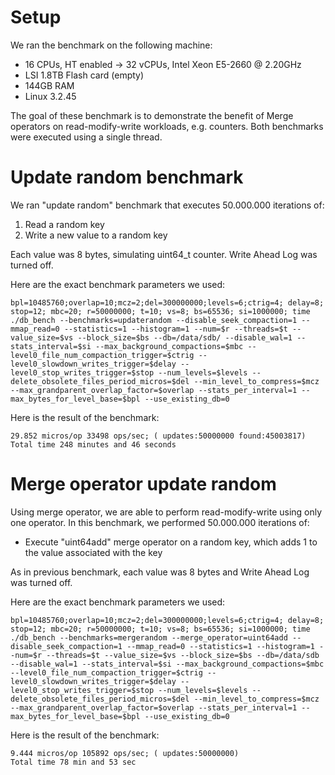 # Setup
We ran the benchmark on the following machine:

* 16 CPUs, HT enabled -> 32 vCPUs, Intel Xeon E5-2660 @ 2.20GHz
* LSI 1.8TB Flash card (empty)
* 144GB RAM
* Linux 3.2.45

The goal of these benchmark is to demonstrate the benefit of Merge operators on read-modify-write workloads, e.g. counters. Both benchmarks were executed using a single thread.

# Update random benchmark
We ran "update random" benchmark that executes 50.000.000 iterations of:

1. Read a random key
2. Write a new value to a random key

Each value was 8 bytes, simulating uint64_t counter. Write Ahead Log was turned off.

Here are the exact benchmark parameters we used:

    bpl=10485760;overlap=10;mcz=2;del=300000000;levels=6;ctrig=4; delay=8; stop=12; mbc=20; r=50000000; t=10; vs=8; bs=65536; si=1000000; time ./db_bench --benchmarks=updaterandom --disable_seek_compaction=1 --mmap_read=0 --statistics=1 --histogram=1 --num=$r --threads=$t --value_size=$vs --block_size=$bs --db=/data/sdb/ --disable_wal=1 --stats_interval=$si --max_background_compactions=$mbc --level0_file_num_compaction_trigger=$ctrig --level0_slowdown_writes_trigger=$delay --level0_stop_writes_trigger=$stop --num_levels=$levels --delete_obsolete_files_period_micros=$del --min_level_to_compress=$mcz --max_grandparent_overlap_factor=$overlap --stats_per_interval=1 --max_bytes_for_level_base=$bpl --use_existing_db=0

Here is the result of the benchmark:

    29.852 micros/op 33498 ops/sec; ( updates:50000000 found:45003817)
    Total time 248 minutes and 46 seconds

# Merge operator update random
Using merge operator, we are able to perform read-modify-write using only one operator. In this benchmark, we performed 50.000.000 iterations of:

* Execute "uint64add" merge operator on a random key, which adds 1 to the value associated with the key

As in previous benchmark, each value was 8 bytes and Write Ahead Log was turned off.

Here are the exact benchmark parameters we used:

    bpl=10485760;overlap=10;mcz=2;del=300000000;levels=6;ctrig=4; delay=8; stop=12; mbc=20; r=50000000; t=10; vs=8; bs=65536; si=1000000; time ./db_bench --benchmarks=mergerandom --merge_operator=uint64add --disable_seek_compaction=1 --mmap_read=0 --statistics=1 --histogram=1 --num=$r --threads=$t --value_size=$vs --block_size=$bs --db=/data/sdb --disable_wal=1 --stats_interval=$si --max_background_compactions=$mbc --level0_file_num_compaction_trigger=$ctrig --level0_slowdown_writes_trigger=$delay --level0_stop_writes_trigger=$stop --num_levels=$levels --delete_obsolete_files_period_micros=$del --min_level_to_compress=$mcz --max_grandparent_overlap_factor=$overlap --stats_per_interval=1 --max_bytes_for_level_base=$bpl --use_existing_db=0

Here is the result of the benchmark:

    9.444 micros/op 105892 ops/sec; ( updates:50000000)
    Total time 78 min and 53 sec